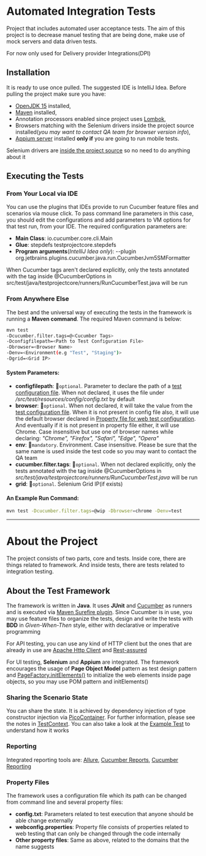 # **Automated Integration Tests**


Project that includes automated user acceptance tests. The aim of this project is to decrease manuel testing that are being done, make use of mock servers and data driven tests.

For now only used for Delivery provider Integrations(DPI)

## Installation


It is ready to use once pulled. The suggested IDE is IntelliJ Idea. Before pulling the project make sure you have:

- [OpenJDK 15](https://jdk.java.net/15/) installed,
- [Maven](https://maven.apache.org/download.cgi) installed, 
- Annotation processors enabled since project uses [Lombok](https://mvnrepository.com/artifact/org.projectlombok/lombok),
- Browsers matching with the Selenium drivers inside the project source installed(_you may want to contact QA team for browser version info_), 
- [Appium server](https://github.com/appium/appium-desktop/releases) installed **only if** you are going to run mobile tests.

Selenium drivers are [inside the project source](https://github.com/lineten/nova-cucumber-dpi-tests/tree/master/src/test/resources/webdriver) so no need to do anything about it

## Executing the Tests

### From Your Local via IDE
You can use the plugins that IDEs provide to run Cucumber feature files and scenarios via mouse click. To pass command line parameters in this case, you should edit the configurations and add parameters to VM options for that test run, from your IDE. The required configuration parameters are:

- **Main Class**: io.cucumber.core.cli.Main
- **Glue**: stepdefs testprojectcore.stepdefs
- **Program arguments**(_IntelliJ Idea only_): --plugin org.jetbrains.plugins.cucumber.java.run.CucumberJvm5SMFormatter

When Cucumber tags aren't declared explicitly, only the tests annotated with the tag inside @CucumberOptions in src/test/java/testprojectcore/runners/RunCucumberTest.java will be run
### From Anywhere Else
The best and the universal way of executing the tests in the framework is running a **Maven command**. The required Maven command is below:


```bash
mvn test 
-Dcucumber.filter.tags=@<Cucumber Tags>
-Dconfigfilepath=<Path to Test Configuration File>
-Dbrowser=<Browser Name> 
-Denv=<Environment(e.g "Test", "Staging")>
-Dgrid=<Grid IP>
```

#### System Parameters:

- **configfilepath**: &#x1F535;`optional`. Parameter to declare the path of a [test configuration file](https://github.com/lineten/nova-cucumber-dpi-tests/blob/master/src/test/resources/config/config.txt). When not declared, it uses the file under _/src/test/resources/config/config.txt_ by default
- **browser**: &#x1F535;`optional`. When not declared, it will take the value from the [test configuration file](https://github.com/lineten/nova-cucumber-dpi-tests/blob/master/src/test/resources/config/config.txt). When it is not present in config file also, it will use the default browser declared in [Property file for web test configuration](https://github.com/lineten/nova-cucumber-dpi-tests/blob/master/src/test/resources/propertyfiles/webconfig.properties). And eventually if it is not present in property file either, it will use Chrome. Case insensitive but use one of browser names while declaring: _"Chrome", "Firefox", "Safari", "Edge", "Opera"_ 
- **env**: &#x1F534;`mandatory`. Environment. Case insensitive. Please be sure that the same name is used inside the test code so you may want to contact the QA team
- **cucumber.filter.tags**: &#x1F535;`optional`. When not declared explicitly, only the tests annotated with the tag inside @CucumberOptions in _src/test/java/testprojectcore/runners/RunCucumberTest.java_ will be run
- **grid**: &#x1F535;`optional`. Selenium Grid IP(if exists)


#### An Example Run Command:
```bash
mvn test -Dcucumber.filter.tags=@wip -Dbrowser=chrome -Denv=test 
```

---


# About the Project

The project consists of two parts, core and tests. Inside core, there are things related to framework. And inside tests, there are tests related to integration testing.

## About the Test Framework
The framework is written in **Java**. It uses **JUnit** and [Cucumber](https://cucumber.io/) as runners and is executed via [Maven Surefire plugin](https://maven.apache.org/surefire/maven-surefire-plugin/). Since Cucumber is in use, you may use feature files to organize the tests, design and write the tests with **BDD** in _Given-When-Then_ style, either with declarative or imperative programming


For API testing, you can use any kind of HTTP client but the ones that are already in use are [Apache Http Client](https://hc.apache.org/httpcomponents-client-4.5.x/index.html) and [Rest-assured](https://github.com/rest-assured/rest-assured)

For UI testing, **Selenium** and **Appium** are integrated. The framework encourages the usage of **Page Object Model** pattern as test design pattern and [PageFactory.initElements()](https://github.com/SeleniumHQ/selenium/wiki/PageFactory) to initialize the web elements inside page objects, so you may use POM pattern and initElements()



### Sharing the Scenario State
You can share the state. It is achieved by dependency injection of type constructor injection via [PicoContainer](http://picocontainer.com/). For further information, please see the notes in [TestContext](https://github.com/lineten/nova-cucumber-dpi-tests/blob/master/src/test/java/testprojectcore/testcontext/TestContext.java). You can also take a look at the [Example Test](https://github.com/lineten/nova-cucumber-dpi-tests/blob/master/src/test/resources/cucumber.features/Example.feature) to understand how it works

### Reporting
Integrated reporting tools are: [Allure](https://docs.qameta.io/allure/), [Cucumber Reports](https://reports.cucumber.io/), [Cucumber Reporting](https://github.com/damianszczepanik/cucumber-reporting)

### Property Files
The framework uses a configuration file which its path can be changed from command line and several property files:
- **config.txt**: Parameters related to test execution that anyone should be able change externally
- **webconfig.properties**: Property file consists of properties related to web testing that can only be changed through the code internally
- **Other property files**: Same as above, related to the domains that the name suggests
